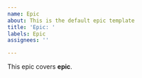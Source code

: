 ```yaml
---
name: Epic
about: This is the default epic template
title: 'Epic: '
labels: Epic
assignees: ''

---
```


This epic covers **epic**.
